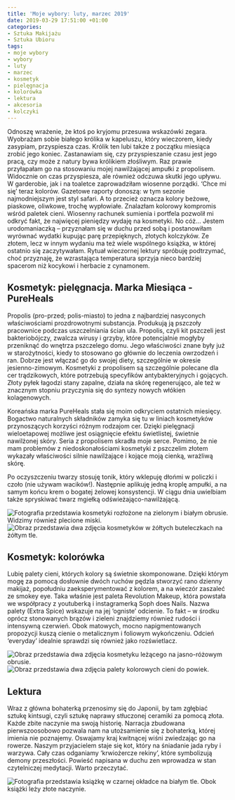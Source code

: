 ```yaml
---
title: 'Moje wybory: luty, marzec 2019'
date: 2019-03-29 17:51:00 +01:00
categories:
- Sztuka Makijażu
- Sztuka Ubioru
tags:
- moje wybory
- wybory
- luty
- marzec
- kosmetyk
- pielęgnacja
- kolorówka
- lektura
- akcesoria
- kolczyki
---
```


Odnoszę wrażenie, że ktoś po kryjomu przesuwa wskazówki zegara. Wyobrażam sobie białego królika w kapeluszu, który wieczorem, kiedy zasypiam, przyspiesza czas. Królik ten lubi także z początku miesiąca zrobić jego koniec. Zastanawiam się, czy przyspieszanie czasu jest jego pracą, czy może z natury bywa królikiem złośliwym. Raz prawie przyłapałam go na stosowaniu mojej nawilżającej ampułki z propolisem. Widocznie on czas przyspiesza, ale również odczuwa skutki jego upływu. W garderobie, jak i na toaletce zaprowadziłam wiosenne porządki. ‘Chce mi się’ teraz kolorów. Gazetowe raporty donoszą: w tym sezonie najmodniejszym jest styl safari. A to przecież oznacza kolory beżowe, piaskowe, oliwkowe, trochę wypłowiałe. Znalazłam kolorowy kompromis wśród paletek cieni. Wiosenny rachunek sumienia i portfela pozwolił mi odkryć fakt, że najwięcej pieniędzy wydaję na kosmetyki. No cóż… Jestem urodomaniaczką – przyznałam się w duchu przed sobą i postanowiłam wyrównać wydatki kupując parę przepięknych, złotych kolczyków. Ze złotem, lecz w innym wydaniu ma też wiele wspólnego książka, w której ostatnio się zaczytywałam. Rytuał wieczornej lektury spróbuję podtrzymać, choć przyznaję, że wzrastająca temperatura sprzyja nieco bardziej spacerom niż kocykowi i herbacie z cynamonem. 

## Kosmetyk: pielęgnacja. Marka Miesiąca - PureHeals

Propolis (pro-przed; polis-miasto) to jedna z najbardziej nasyconych właściwościami prozdrowotnymi substancja. Produkują ją pszczoły pracownice podczas uszczelniania ścian ula. Propolis, czyli kit pszczeli jest bakteriobójczy, zwalcza wirusy i grzyby, które potencjalnie mogłyby przeniknąć do wnętrza pszczelego domu. Jego właściwości znane były już w starożytności, kiedy to stosowano go głównie do leczenia owrzodzeń i ran. Dobrze jest włączać go do swojej diety, szczególnie w okresie jesienno-zimowym. Kosmetyki z propolisem są szczególnie polecane dla cer trądzikowych, które potrzebują specyfików antybakteryjnych i gojących. Złoty pyłek łagodzi stany zapalne, działa na skórę regenerująco, ale też w znacznym stopniu przyczynia się do syntezy nowych włókien kolagenowych. 

Koreańska marka PureHeals stała się moim odkryciem ostatnich miesięcy. Bogactwo naturalnych składników zamyka się tu w liniach kosmetyków przynoszących korzyści różnym rodzajom cer. Dzięki pielęgnacji wieloetapowej możliwe jest osiągnięcie efektu świetlistej, świetnie nawilżonej skóry. Seria z propolisem skradła moje serce. Pomimo, że nie mam problemów z niedoskonałościami kosmetyki z pszczelim złotem wykazały właściwości silnie nawilżające i kojące moją cienką, wrażliwą skórę. 

Po oczyszczeniu twarzy stosuję tonik, który wklepuję dłońmi w policzki i czoło (nie używam wacików!). Następnie aplikuję jedną kroplę ampułki, a na samym końcu krem o bogatej żelowej konsystencji. W ciągu dnia uwielbiam także spryskiwać twarz mgiełką odświeżająco-nawilżającą.

![Fotografia przedstawia kosmetyki rozłożone na zielonym i białym obrusie. Widzimy również plecione miski.](https://d324imu86q1bqn.cloudfront.net/uploads/asset/attachment/9272331/ello-optimized-b85d2f76.jpg)
![Obraz przedstawia dwa zdjęcia kosmetyków w żółtych buteleczkach na żółtym tle.](https://d324imu86q1bqn.cloudfront.net/uploads/asset/attachment/9272336/ello-optimized-d18d04fd.jpg)

## Kosmetyk: kolorówka

Lubię palety cieni, których kolory są świetnie skomponowane. Dzięki którym mogę za pomocą dosłownie dwóch ruchów pędzla stworzyć rano dzienny makijaż, popołudniu zaeksperymentować z kolorem, a na wieczór zaszaleć ze smokey eye. Taka właśnie jest paleta Revolution Makeup, która powstała we współpracy z youtuberką i instagramerką Soph does Nails. Nazwa palety (Extra Spice) wskazuje na jej ‘ogniste’ odcienie. To fakt – w środku oprócz stonowanych brązów i zieleni znajdziemy również rudości i intensywną czerwień. Obok matowych, mocno napigmentowanych propozycji kuszą cienie o metalicznym i foliowym wykończeniu. Odcień ‘everyday’ idealnie sprawdzi się również jako rozświetlacz.

![Obraz przedstawia dwa zdjęcia kosmetyku leżącego na jasno-różowym obrusie.](https://d324imu86q1bqn.cloudfront.net/uploads/asset/attachment/9272353/ello-optimized-42c78369.jpg)
![Obraz przedstawia dwa zdjęcia palety kolorowych cieni do powiek.](https://d324imu86q1bqn.cloudfront.net/uploads/asset/attachment/9272356/ello-optimized-36ed1a89.jpg)

## Lektura

Wraz z główna bohaterką przenosimy się do Japonii, by tam zgłębiać sztukę kintsugi, czyli sztukę naprawy stłuczonej ceramiki za pomocą złota. Każde zbite naczynie ma swoją historię. Narracja zbudowana pierwszoosobowo pozwala nam na utożsamienie się z bohaterką, której imienia nie poznajemy. Oswajamy kraj kwitnącej wiśni zwiedzając go na rowerze. Naszym przyjacielem staje się kot, który na śniadanie jada ryby i warzywa. Cały czas odganiamy ‘krwiożercze rekiny’, które symbolizują demony przeszłości. Powieść napisana w duchu zen wprowadza w stan czytelniczej medytacji. Warto przeczytać.

![Fotografia przedstawia książkę w czarnej okładce na białym tle. Obok książki leży złote naczynie.](https://d324imu86q1bqn.cloudfront.net/uploads/asset/attachment/9272346/ello-optimized-7eb2d5ba.jpg)